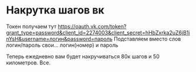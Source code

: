 # Накрутка шагов вк

Токен получаем тут https://oauth.vk.com/token?grant_type=password&client_id=2274003&client_secret=hHbZxrka2uZ6jB1inYsH&username=логин&password=пароль
Подставляем вместо слов логин/пароль свои... логин(номер) и пароль

Теперь ежедневно вам будет накручиваться 80к шагов и 50 километров. Все.
